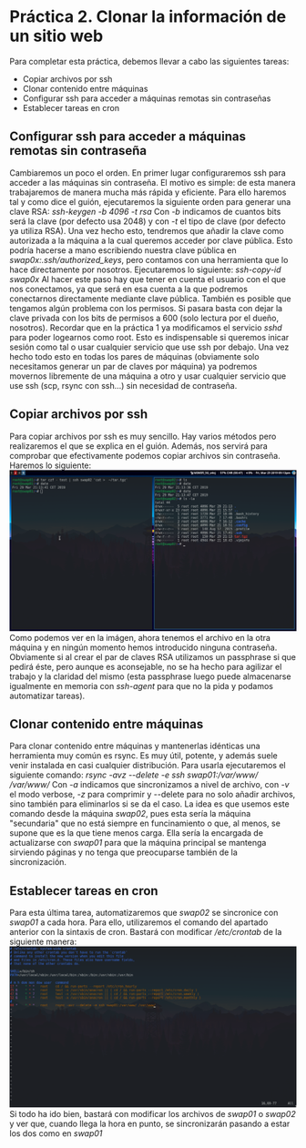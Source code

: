 # Práctica 2. Clonar la información de un sitio web

Para completar esta práctica, debemos llevar a cabo las siguientes tareas:
- Copiar archivos por ssh
- Clonar contenido entre máquinas
- Configurar ssh para acceder a máquinas remotas sin contraseñas
- Establecer tareas en cron 

## Configurar ssh para acceder a máquinas remotas sin contraseña
Cambiaremos un poco el orden. En primer lugar configuraremos ssh para acceder a las máquinas sin contraseña. El motivo es simple: de esta manera trabajaremos de manera mucha más rápida y eficiente. Para ello haremos tal y como dice el guión, ejecutaremos la siguiente orden para generar una clave RSA: 
*ssh-keygen -b 4096 -t rsa*
Con *-b* indicamos de cuantos bits será la clave (por defecto usa 2048) y con *-t* el tipo de clave (por defecto ya utiliza RSA).
Una vez hecho esto, tendremos que añadir la clave como autorizada a la máquina a la cual queremos acceder por clave pública. Esto podría hacerse a mano escribiendo nuestra clave pública en *swap0x:.ssh/authorized_keys*, pero contamos con una herramienta que lo hace directamente por nosotros. Ejecutaremos lo siguiente:
*ssh-copy-id swap0x*
Al hacer este paso hay que tener en cuenta el usuario con el que nos conectamos, ya que será en esa cuenta a la que podremos conectarnos directamente mediante clave pública. También es posible que tengamos algún problema con los permisos. Si pasara basta con dejar la clave privada con los bits de permisos a 600 (solo lectura por el dueño, nosotros). Recordar que en la práctica 1 ya modificamos el servicio *sshd* para poder logearnos como root. Esto es indispensable si queremos inicar sesión como tal o usar cualquier servicio que use ssh por debajo.
Una vez hecho todo esto en todas los pares de máquinas (obviamente solo necesitamos generar un par de claves por máquina) ya podremos movernos libremente de una máquina a otro y usar cualquier servicio que use ssh (scp, rsync con ssh...) sin necesidad de contraseña.

## Copiar archivos por ssh
Para copiar archivos por ssh es muy sencillo. Hay varios métodos pero realizaremos el que se explica en el guión. Además, nos servirá para comprobar que efectivamente podemos copiar archivos sin contraseña. Haremos lo siguiente:
![alt text](img/tar.png "Copia de archivos usando tar y ssh")
Como podemos ver en la imágen, ahora tenemos el archivo en la otra máquina y en ningún momento hemos introducido ninguna contraseña. Obviamente si al crear el par de claves RSA utilizamos un passphrase si que pedirá éste, pero aunque es aconsejable, no se ha hecho para agilizar el trabajo y la claridad del mismo (esta passphrase luego puede almacenarse igualmente en memoria con *ssh-agent* para que no la pida y podamos automatizar tareas). 

## Clonar contenido entre máquinas
Para clonar contenido entre máquinas y mantenerlas idénticas una herramienta muy común es rsync. Es muy útil, potente, y además suele venir instalada en casi cualquier distribución. Para usarla ejecutaremos el siguiente comando:
*rsync -avz --delete -e ssh swap01:/var/www/ /var/www/*
Con *-a* indicamos que sincronizamos a nivel de archivo, con *-v* el modo verbose, *-z* para comprimir y --delete para no solo añadir archivos, sino también para eliminarlos si se da el caso.
La idea es que usemos este comando desde la máquina *swap02*, pues esta sería la máquina "secundaria" que no está siempre en funcinamiento o que, al menos, se supone que es la que tiene menos carga. Ella sería la encargada de actualizarse con *swap01* para que la máquina principal se mantenga sirviendo páginas y no tenga que preocuparse también de la sincronización.

## Establecer tareas en cron 
Para esta última tarea, automatizaremos que *swap02* se sincronice con *swap01* a cada hora. Para ello, utilizaremos el comando del apartado anterior con la sintaxis de cron. Bastará con modificar */etc/crontab* de la siguiente manera:
![alt text](img/cron.png "Copia de archivos usando sync de manera automática")
Si todo ha ido bien, bastará con modificar los archivos de *swap01* o *swap02* y ver que, cuando llega la hora en punto, se sincronizarán pasando a estar los dos como en *swap01*
